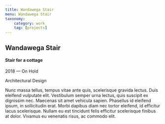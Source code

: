 ```yaml
---
title: Wandawega Stair
menu: Wandawega Stair
taxonomy:
    category: work
    tag: [projects]
---
```



## Wandawega Stair
#### Stair for a cottage

<span class="textcolor">2018 — On Hold</span>

Architectural Design

Nunc massa tellus, tempus vitae ante quis, scelerisque gravida lectus. Duis eleifend vulputate elit. Vestibulum semper urna lectus, quis suscipit ex dignissim nec. Maecenas sit amet vehicula sapien. Phasellus id eleifend ipsum, in sollicitudin erat. Morbi dapibus diam nec tortor eleifend, id efficitur lacus scelerisque. Nullam eu est tincidunt felis efficitur scelerisque finibus at dolor. Vivamus eu venenatis risus, ac commodo elit.